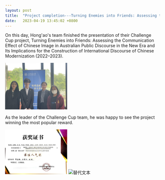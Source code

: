 ```yaml
---
layout: post
title:  "Project completion---Turning Enemies into Friends: Assessing the Communication Effect of Chinese Image in Australian Public Discourse in the New Era and Its Implications for the Construction of International Discourse of Chinese Modernization (2022–2023)"
date:   2023-04-19 13:45:02 +0800
---
```


On this day, Hong'ao's team finished the presentation of their Challenge Cup project, Turning Enemies into Friends: Assessing the Communication Effect of Chinese Image in Australian Public Discourse in the New Era and Its Implications for the Construction of International Discourse of Chinese Modernization (2022–2023).

<img src="/assets/images/答辩照片.jpg" alt="替代文本" title="Hong'ao's picture" style="width:40%;height:auto;">

As the leader of the Challenge Cup team, he was happy to see the project winning the most popular reward.

<img src="/assets/images/最佳人气奖.jpg" alt="替代文本" title="Hong'ao's picture" style="width:40%;height:auto;">
<img src="/assets/pdf/唐文治杯证书.jpg" alt="替代文本" title="Hong'ao's picture" style="width:40%;height:auto;">
